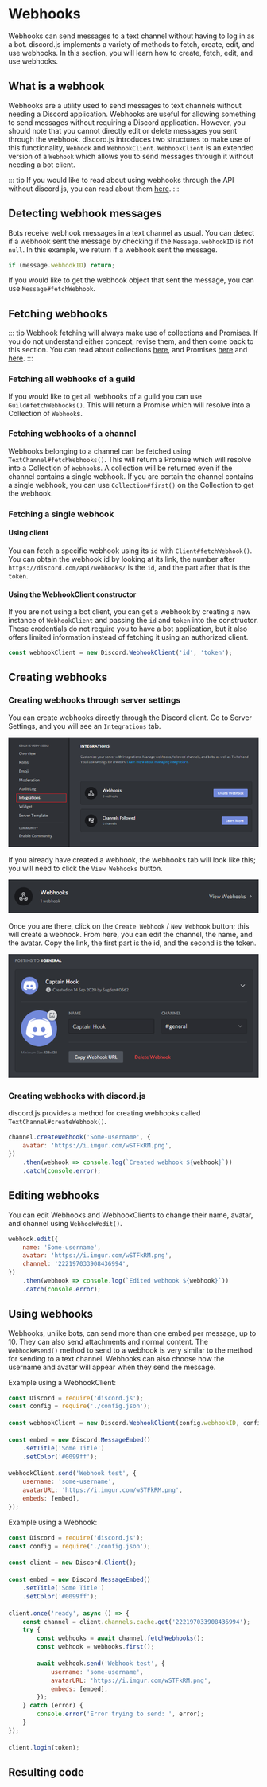 # Webhooks

Webhooks can send messages to a text channel without having to log in as a bot. discord.js implements a variety of methods to fetch, create, edit, and use webhooks. In this section, you will learn how to create, fetch, edit, and use webhooks.

## What is a webhook

Webhooks are a utility used to send messages to text channels without needing a Discord application. Webhooks are useful for allowing something to send messages without requiring a Discord application. However, you should note that you cannot directly edit or delete messages you sent through the webhook. discord.js introduces two structures to make use of this functionality, `Webhook` and `WebhookClient`. `WebhookClient` is an extended version of a `Webhook` which allows you to send messages through it without needing a bot client.

::: tip If you would like to read about using webhooks through the API without discord.js, you can read about them [here](https://discord.com/developers/docs/resources/webhook). :::

## Detecting webhook messages

Bots receive webhook messages in a text channel as usual. You can detect if a webhook sent the message by checking if the `Message.webhookID` is not `null`. In this example, we return if a webhook sent the message.

```javascript
if (message.webhookID) return;
```

If you would like to get the webhook object that sent the message, you can use `Message#fetchWebhook`.

## Fetching webhooks

::: tip Webhook fetching will always make use of collections and Promises. If you do not understand either concept, revise them, and then come back to this section. You can read about collections [here](https://github.com/zachjmurphy/guide/tree/9925b2dac70a223dd2dbb549ce57ddb5515bcbc0/additional-info/collections.md), and Promises [here](https://github.com/zachjmurphy/guide/tree/9925b2dac70a223dd2dbb549ce57ddb5515bcbc0/additional-info/async-await.md) and [here](https://developer.mozilla.org/en-US/docs/Web/JavaScript/Guide/Using_promises). :::

### Fetching all webhooks of a guild

If you would like to get all webhooks of a guild you can use `Guild#fetchWebhooks()`. This will return a Promise which will resolve into a Collection of `Webhook`s.

### Fetching webhooks of a channel

Webhooks belonging to a channel can be fetched using `TextChannel#fetchWebhooks()`. This will return a Promise which will resolve into a Collection of `Webhook`s. A collection will be returned even if the channel contains a single webhook. If you are certain the channel contains a single webhook, you can use `Collection#first()` on the Collection to get the webhook.

### Fetching a single webhook

#### Using client

You can fetch a specific webhook using its `id` with `Client#fetchWebhook()`. You can obtain the webhook id by looking at its link, the number after `https://discord.com/api/webhooks/` is the `id`, and the part after that is the `token`.

#### Using the WebhookClient constructor

If you are not using a bot client, you can get a webhook by creating a new instance of `WebhookClient` and passing the `id` and `token` into the constructor. These credentials do not require you to have a bot application, but it also offers limited information instead of fetching it using an authorized client.

```javascript
const webhookClient = new Discord.WebhookClient('id', 'token');
```

## Creating webhooks

### Creating webhooks through server settings

You can create webhooks directly through the Discord client. Go to Server Settings, and you will see an `Integrations` tab.

![Integrations tab](../../.gitbook/assets/creating-webhooks-1.png)

If you already have created a webhook, the webhooks tab will look like this; you will need to click the `View Webhooks` button.

![Integrations tab](../../.gitbook/assets/creating-webhooks-2.png)

Once you are there, click on the `Create Webhook` / `New Webhook` button; this will create a webhook. From here, you can edit the channel, the name, and the avatar. Copy the link, the first part is the id, and the second is the token.

![Creating a Webhook](../../.gitbook/assets/creating-webhooks-3.png)

### Creating webhooks with discord.js

discord.js provides a method for creating webhooks called `TextChannel#createWebhook()`.

```javascript
channel.createWebhook('Some-username', {
    avatar: 'https://i.imgur.com/wSTFkRM.png',
})
    .then(webhook => console.log(`Created webhook ${webhook}`))
    .catch(console.error);
```

## Editing webhooks

You can edit Webhooks and WebhookClients to change their name, avatar, and channel using `Webhook#edit()`.

```javascript
webhook.edit({
    name: 'Some-username',
    avatar: 'https://i.imgur.com/wSTFkRM.png',
    channel: '222197033908436994',
})
    .then(webhook => console.log(`Edited webhook ${webhook}`))
    .catch(console.error);
```

## Using webhooks

Webhooks, unlike bots, can send more than one embed per message, up to 10. They can also send attachments and normal content. The `Webhook#send()` method to send to a webhook is very similar to the method for sending to a text channel. Webhooks can also choose how the username and avatar will appear when they send the message.

Example using a WebhookClient:

```javascript
const Discord = require('discord.js');
const config = require('./config.json');

const webhookClient = new Discord.WebhookClient(config.webhookID, config.webhookToken);

const embed = new Discord.MessageEmbed()
    .setTitle('Some Title')
    .setColor('#0099ff');

webhookClient.send('Webhook test', {
    username: 'some-username',
    avatarURL: 'https://i.imgur.com/wSTFkRM.png',
    embeds: [embed],
});
```

Example using a Webhook:

```javascript
const Discord = require('discord.js');
const config = require('./config.json');

const client = new Discord.Client();

const embed = new Discord.MessageEmbed()
    .setTitle('Some Title')
    .setColor('#0099ff');

client.once('ready', async () => {
    const channel = client.channels.cache.get('222197033908436994');
    try {
        const webhooks = await channel.fetchWebhooks();
        const webhook = webhooks.first();

        await webhook.send('Webhook test', {
            username: 'some-username',
            avatarURL: 'https://i.imgur.com/wSTFkRM.png',
            embeds: [embed],
        });
    } catch (error) {
        console.error('Error trying to send: ', error);
    }
});

client.login(token);
```

## Resulting code

